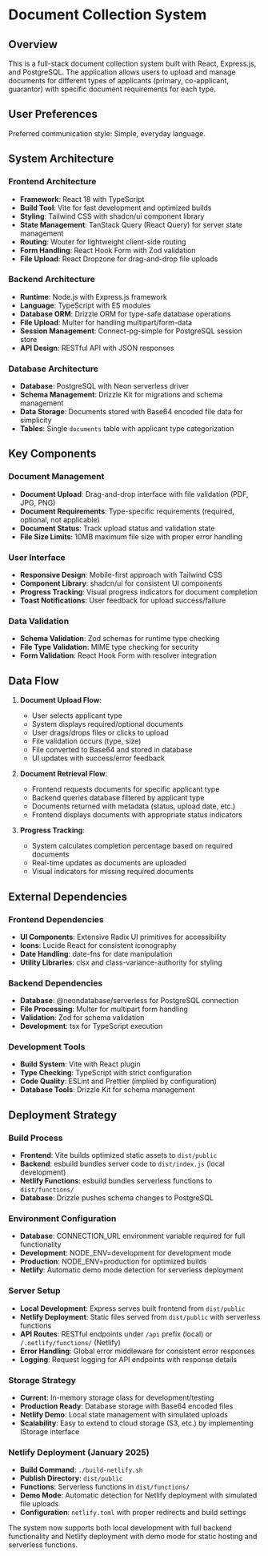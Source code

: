 # Document Collection System

## Overview

This is a full-stack document collection system built with React, Express.js, and PostgreSQL. The application allows users to upload and manage documents for different types of applicants (primary, co-applicant, guarantor) with specific document requirements for each type.

## User Preferences

Preferred communication style: Simple, everyday language.

## System Architecture

### Frontend Architecture
- **Framework**: React 18 with TypeScript
- **Build Tool**: Vite for fast development and optimized builds
- **Styling**: Tailwind CSS with shadcn/ui component library
- **State Management**: TanStack Query (React Query) for server state management
- **Routing**: Wouter for lightweight client-side routing
- **Form Handling**: React Hook Form with Zod validation
- **File Upload**: React Dropzone for drag-and-drop file uploads

### Backend Architecture
- **Runtime**: Node.js with Express.js framework
- **Language**: TypeScript with ES modules
- **Database ORM**: Drizzle ORM for type-safe database operations
- **File Upload**: Multer for handling multipart/form-data
- **Session Management**: Connect-pg-simple for PostgreSQL session store
- **API Design**: RESTful API with JSON responses

### Database Architecture
- **Database**: PostgreSQL with Neon serverless driver
- **Schema Management**: Drizzle Kit for migrations and schema management
- **Data Storage**: Documents stored with Base64 encoded file data for simplicity
- **Tables**: Single `documents` table with applicant type categorization

## Key Components

### Document Management
- **Document Upload**: Drag-and-drop interface with file validation (PDF, JPG, PNG)
- **Document Requirements**: Type-specific requirements (required, optional, not applicable)
- **Document Status**: Track upload status and validation state
- **File Size Limits**: 10MB maximum file size with proper error handling

### User Interface
- **Responsive Design**: Mobile-first approach with Tailwind CSS
- **Component Library**: shadcn/ui for consistent UI components
- **Progress Tracking**: Visual progress indicators for document completion
- **Toast Notifications**: User feedback for upload success/failure

### Data Validation
- **Schema Validation**: Zod schemas for runtime type checking
- **File Type Validation**: MIME type checking for security
- **Form Validation**: React Hook Form with resolver integration

## Data Flow

1. **Document Upload Flow**:
   - User selects applicant type
   - System displays required/optional documents
   - User drags/drops files or clicks to upload
   - File validation occurs (type, size)
   - File converted to Base64 and stored in database
   - UI updates with success/error feedback

2. **Document Retrieval Flow**:
   - Frontend requests documents for specific applicant type
   - Backend queries database filtered by applicant type
   - Documents returned with metadata (status, upload date, etc.)
   - Frontend displays documents with appropriate status indicators

3. **Progress Tracking**:
   - System calculates completion percentage based on required documents
   - Real-time updates as documents are uploaded
   - Visual indicators for missing required documents

## External Dependencies

### Frontend Dependencies
- **UI Components**: Extensive Radix UI primitives for accessibility
- **Icons**: Lucide React for consistent iconography
- **Date Handling**: date-fns for date manipulation
- **Utility Libraries**: clsx and class-variance-authority for styling

### Backend Dependencies
- **Database**: @neondatabase/serverless for PostgreSQL connection
- **File Processing**: Multer for multipart form handling
- **Validation**: Zod for schema validation
- **Development**: tsx for TypeScript execution

### Development Tools
- **Build System**: Vite with React plugin
- **Type Checking**: TypeScript with strict configuration
- **Code Quality**: ESLint and Prettier (implied by configuration)
- **Database Tools**: Drizzle Kit for schema management

## Deployment Strategy

### Build Process
- **Frontend**: Vite builds optimized static assets to `dist/public`
- **Backend**: esbuild bundles server code to `dist/index.js` (local development)
- **Netlify Functions**: esbuild bundles serverless functions to `dist/functions/`
- **Database**: Drizzle pushes schema changes to PostgreSQL

### Environment Configuration
- **Database**: CONNECTION_URL environment variable required for full functionality
- **Development**: NODE_ENV=development for development mode
- **Production**: NODE_ENV=production for optimized builds
- **Netlify**: Automatic demo mode detection for serverless deployment

### Server Setup
- **Local Development**: Express serves built frontend from `dist/public`
- **Netlify Deployment**: Static files served from `dist/public` with serverless functions
- **API Routes**: RESTful endpoints under `/api` prefix (local) or `/.netlify/functions/` (Netlify)
- **Error Handling**: Global error middleware for consistent error responses
- **Logging**: Request logging for API endpoints with response details

### Storage Strategy
- **Current**: In-memory storage class for development/testing
- **Production Ready**: Database storage with Base64 encoded files
- **Netlify Demo**: Local state management with simulated uploads
- **Scalability**: Easy to extend to cloud storage (S3, etc.) by implementing IStorage interface

### Netlify Deployment (January 2025)
- **Build Command**: `./build-netlify.sh`
- **Publish Directory**: `dist/public`
- **Functions**: Serverless functions in `dist/functions/`
- **Demo Mode**: Automatic detection for Netlify deployment with simulated file uploads
- **Configuration**: `netlify.toml` with proper redirects and build settings

The system now supports both local development with full backend functionality and Netlify deployment with demo mode for static hosting and serverless functions.